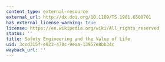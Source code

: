 ```yaml
---
content_type: external-resource
external_url: http://dx.doi.org/10.1109/TS.1981.6500701
has_external_license_warning: true
license: https://en.wikipedia.org/wiki/All_rights_reserved
status: ''
title: Safety Engineering and the Value of Life
uid: 3ccd315f-e923-470c-9eaa-13957e8bb34c
wayback_url: ''
---
```


